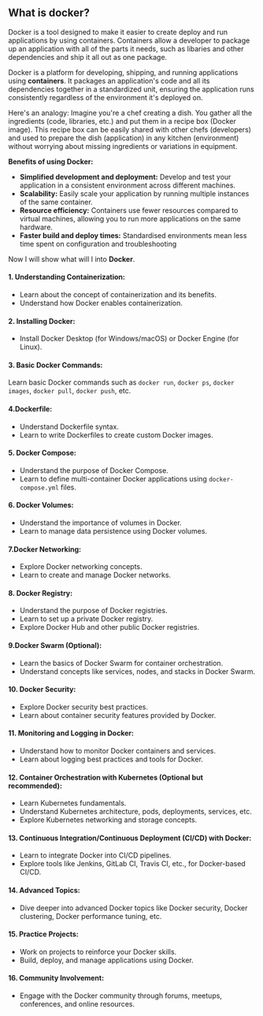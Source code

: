 ## What is docker?

Docker is a tool designed to make it easier to create deploy and run applications by using containers. Containers allow a developer to package up an application with all of the parts it needs, such as libaries and other dependencies and ship it all out as one package.

  
Docker is a platform for developing, shipping, and running applications using **containers**. It packages an application's code and all its dependencies together in a standardized unit, ensuring the application runs consistently regardless of the environment it's deployed on.

Here's an analogy: Imagine you're a chef creating a dish. You gather all the ingredients (code, libraries, etc.) and put them in a recipe box (Docker image). This recipe box can be easily shared with other chefs (developers) and used to prepare the dish (application) in any kitchen (environment) without worrying about missing ingredients or variations in equipment.

**Benefits of using Docker:**

- **Simplified development and deployment:** Develop and test your application in a consistent environment across different machines.
- **Scalability:** Easily scale your application by running multiple instances of the same container.
- **Resource efficiency:** Containers use fewer resources compared to virtual machines, allowing you to run more applications on the same hardware.
- **Faster build and deploy times:** Standardised environments mean less time spent on configuration and troubleshooting


Now I will show what will I into **Docker**. 

#### **1. Understanding Containerization:**
- Learn about the concept of containerization and its benefits.
- Understand how Docker enables containerization.

#### **2. Installing Docker:**
- Install Docker Desktop (for Windows/macOS) or Docker Engine (for Linux).

#### **3. Basic Docker Commands:**
Learn basic Docker commands such as `docker run`, `docker ps`, `docker images`, `docker pull`, `docker push`, etc.

#### **4.Dockerfile:**

- Understand Dockerfile syntax.
- Learn to write Dockerfiles to create custom Docker images.

#### **5. Docker Compose:**

- Understand the purpose of Docker Compose.
- Learn to define multi-container Docker applications using `docker-compose.yml` files.

#### **6. Docker Volumes:**

- Understand the importance of volumes in Docker.
- Learn to manage data persistence using Docker volumes.

#### **7.Docker Networking:**

- Explore Docker networking concepts.
- Learn to create and manage Docker networks.

#### **8. Docker Registry:**

- Understand the purpose of Docker registries.
- Learn to set up a private Docker registry.
- Explore Docker Hub and other public Docker registries.

#### **9.Docker Swarm (Optional):**

- Learn the basics of Docker Swarm for container orchestration.
- Understand concepts like services, nodes, and stacks in Docker Swarm.

#### **10. Docker Security:**

- Explore Docker security best practices.
- Learn about container security features provided by Docker.

#### **11. Monitoring and Logging in Docker:**

- Understand how to monitor Docker containers and services.
- Learn about logging best practices and tools for Docker.

#### **12. Container Orchestration with Kubernetes (Optional but recommended):**

- Learn Kubernetes fundamentals.
- Understand Kubernetes architecture, pods, deployments, services, etc.
- Explore Kubernetes networking and storage concepts.

#### **13. Continuous Integration/Continuous Deployment (CI/CD) with Docker:**

- Learn to integrate Docker into CI/CD pipelines.
- Explore tools like Jenkins, GitLab CI, Travis CI, etc., for Docker-based CI/CD.

#### **14. Advanced Topics:**

- Dive deeper into advanced Docker topics like Docker security, Docker clustering, Docker performance tuning, etc.

#### **15. Practice Projects:**

- Work on projects to reinforce your Docker skills.
- Build, deploy, and manage applications using Docker.

#### **16. Community Involvement:**

- Engage with the Docker community through forums, meetups, conferences, and online resources.